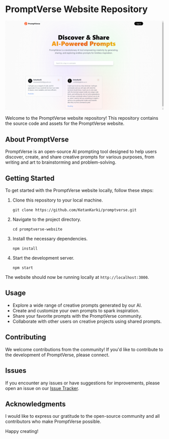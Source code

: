 # PromptVerse Website Repository
![Screenshot](screenshot.png)

Welcome to the PromptVerse website repository! This repository contains the source code and assets for the PromptVerse website.

## About PromptVerse

PromptVerse is an open-source AI prompting tool designed to help users discover, create, and share creative prompts for various purposes, from writing and art to brainstorming and problem-solving.

## Getting Started

To get started with the PromptVerse website locally, follow these steps:

1. Clone this repository to your local machine.

   ```shell
   git clone https://github.com/KetanKarki/promptverse.git
   ```

2. Navigate to the project directory.

   ```shell
   cd promptverse-website
   ```

3. Install the necessary dependencies.

   ```shell
   npm install
   ```

4. Start the development server.

   ```shell
   npm start
   ```

The website should now be running locally at `http://localhost:3000`.

## Usage

- Explore a wide range of creative prompts generated by our AI.
- Create and customize your own prompts to spark inspiration.
- Share your favorite prompts with the PromptVerse community.
- Collaborate with other users on creative projects using shared prompts.

## Contributing

We welcome contributions from the community! If you'd like to contribute to the development of PromptVerse, please connect.

## Issues

If you encounter any issues or have suggestions for improvements, please open an issue on our [Issue Tracker](https://github.com/KetanKarki/promptverse/issues).

## Acknowledgments

I would like to express our gratitude to the open-source community and all contributors who make PromptVerse possible.

Happy creating!
